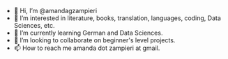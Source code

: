 - 👋 Hi, I’m @amandagzampieri
- 👀 I’m interested in literature, books, translation, languages, coding, Data Sciences, etc.
- 🌱 I’m currently learning German and Data Sciences.
- 💞️ I’m looking to collaborate on beginner's level projects.
- 📫 How to reach me amanda dot zampieri at gmail. 

<!---
amandagzampieri/amandagzampieri is a ✨ special ✨ repository because its `README.md` (this file) appears on your GitHub profile.
You can click the Preview link to take a look at your changes.
--->
